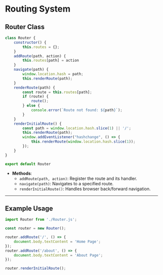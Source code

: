 # **Routing System**

## Router Class

```javascript
class Router {
    constructor() {
        this.routes = {};
    }
    addRoute(path, action) {
        this.routes[path] = action 
    }
    navigate(path) {
        window.location.hash = path;
        this.renderRoute(path); 
    }
    renderRoute(path) {
        const route = this.routes[path];
        if (route) {
            route(); 
        } else {
            console.error(`Route not found: ${path}`);
        }
    }
    renderInitialRoute() {
        const path = window.location.hash.slice(1) || '/';
        this.renderRoute(path);
        window.addEventListener("hashchange", () => {
            this.renderRoute(window.location.hash.slice(1));
        });
    }
}

export default Router
```

* **Methods**:
  * `addRoute(path, action)`: Register the route and its handler.
  * `navigate(path)`: Navigates to a specified route.
  * `renderInitialRoute()`: Handles browser back/forward navigation.

---

## Example Usage

```javascript
import Router from './Router.js';

const router = new Router();

router.addRoute('/', () => {
    document.body.textContent = 'Home Page';
});
router.addRoute('/about', () => {
    document.body.textContent = 'About Page';
});

router.renderInitialRoute();
```